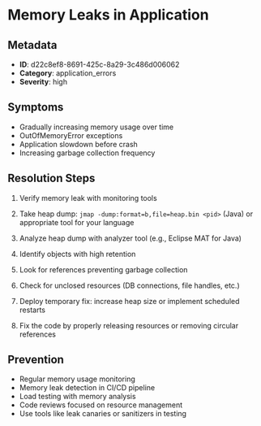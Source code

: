 # Memory Leaks in Application

## Metadata
- **ID**: d22c8ef8-8691-425c-8a29-3c486d006062
- **Category**: application_errors
- **Severity**: high

## Symptoms
- Gradually increasing memory usage over time
- OutOfMemoryError exceptions
- Application slowdown before crash
- Increasing garbage collection frequency

## Resolution Steps

1. Verify memory leak with monitoring tools

2. Take heap dump: `jmap -dump:format=b,file=heap.bin <pid>` (Java) or appropriate tool for your language

3. Analyze heap dump with analyzer tool (e.g., Eclipse MAT for Java)

4. Identify objects with high retention

5. Look for references preventing garbage collection

6. Check for unclosed resources (DB connections, file handles, etc.)

7. Deploy temporary fix: increase heap size or implement scheduled restarts

8. Fix the code by properly releasing resources or removing circular references

## Prevention
- Regular memory usage monitoring
- Memory leak detection in CI/CD pipeline
- Load testing with memory analysis
- Code reviews focused on resource management
- Use tools like leak canaries or sanitizers in testing
